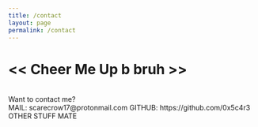 ```yaml
---
title: /contact
layout: page
permalink: /contact
---
```


# << Cheer Me Up b bruh >>
<br>
Want to contact me?
<br>
MAIL:   scarecrow17@protonmail.com
GITHUB: https://github.com/0x5c4r3
OTHER STUFF MATE
